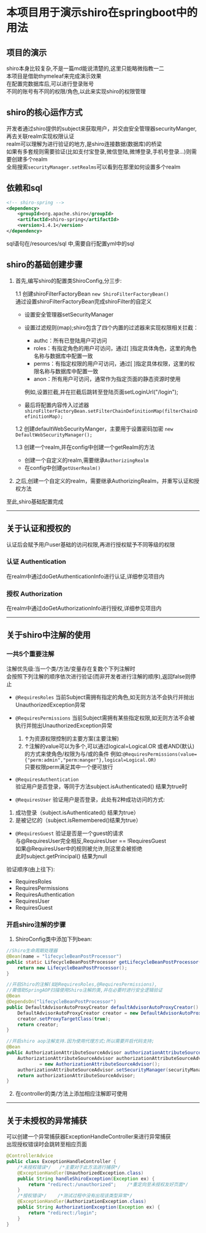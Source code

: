 # 本项目用于演示shiro在springboot中的用法

## 项目的演示

shiro本身比较复杂,不是一篇md能说清楚的,这里只能略微指教一二  
本项目是借助thymeleaf来完成演示效果  
在配置完数据库后,可以进行登录账号  
不同的账号有不同的权限/角色,以此来实现shiro的权限管理

## shiro的核心运作方式

开发者通过shiro提供的subject来获取用户，并交由安全管理器securityManger,再去关联realm实现权限认证  
realm可以理解为进行验证的地方,是shiro连接数据(数据库)的桥梁  
如果有多套规则需要验证(比如支付宝登录,微信登陆,微博登录,手机号登录...)则需要创建多个realm  
全局搜索`securityManager.setRealms`可以看到在那里如何设置多个realm

## 依赖和sql

```xml
<!-- shiro-spring -->
<dependency>
    <groupId>org.apache.shiro</groupId>
    <artifactId>shiro-spring</artifactId>
    <version>1.4.1</version>
</dependency>
```

sql语句在/resources/sql 中,需要自行配置yml中的sql

## shiro的基础创建步骤

1. 首先,编写shiro的配置类ShiroConfig,分三步:

   1.1 创建shiroFilterFactoryBean
   `new ShiroFilterFactoryBean()`  
   通过设置shiroFilterFactoryBean完成shiroFilter的自定义  
     - 设置安全管理器setSecurityManager  
     - 设置过滤规则(map);shiro包含了四个内置的过滤器来实现权限相关拦截：  
       - authc：所有已登陆用户可访问  
       - roles：有指定角色的用户可访问，通过[ ]指定具体角色，这里的角色名称与数据库中配置一致  
       - perms：有指定权限的用户可访问，通过[ ]指定具体权限，这里的权限名称与数据库中配置一致  
       - anon：所有用户可访问，通常作为指定页面的静态资源时使用  

       例如,设置拦截,并在拦截后跳转至登陆页面setLoginUrl("/login");     

     - 最后将配置内容传入过滤器  
   `shiroFilterFactoryBean.setFilterChainDefinitionMap(filterChainDefinitionMap);`

    1.2 创建defaultWebSecurityManger，主要用于设置密码加密
    `new DefaultWebSecurityManager();`

    1.3 创建一个realm,并在config中创建一个getRealm的方法
    - 创建一个自定义的realm,需要继承`AuthorizingRealm`
    - 在config中创建`getUserRealm()`
    
2. 之后,创建一个自定义的realm，需要继承AuthorizingRealm，并重写认证和授权方法  

至此,shiro基础配置完成

---

## 关于认证和授权的

认证后会赋予用户user基础的访问权限,再进行授权赋予不同等级的权限

### 认证 Authentication 

在realm中通过doGetAuthenticationInfo进行认证,详细参见项目内

### 授权 Authorization

在realm中通过doGetAuthorizationInfo进行授权,详细参见项目内  

---  

## 关于shiro中注解的使用
### 一共5个重要注解
注解优先级:当一个类/方法/变量存在复数个下列注解时  
会按照下列注解的顺序依次进行验证(而非开发者进行注解的顺序),返回false则停止

- `@RequiresRoles`
当前Subject需拥有指定的角色,如无则方法不会执行并抛出UnauthorizedException异常

- `@RequiresPermissions`
当前Subject需拥有某些指定权限,如无则方法不会被执行并抛出UnauthorizedException异常

  1. ↑为资源权限控制的主要方案(主要注解)
  2. ↑注解的value可以为多个,可以通过logical=Logical.OR 或者AND(默认)的方式来使角色/权限为与/或的条件
  例如:```@RequiresPermissions(value={"perm:admin","perm:manger"},logical=Logical.OR)```    
  只要权限perm满足其中一个便可放行  
    
- `@RequiresAuthentication`  
验证用户是否登录，等同于方法subject.isAuthenticated() 结果为true时

- `@RequiresUser`
验证用户是否登录，此处有2种成功访问的方式:  
1. 成功登录（subject.isAuthenticated() 结果为true）  
2. 是被记忆的（subject.isRemembered()结果为true）  

- `@RequiresGuest` 
验证是否是一个guest的请求  
与@RequiresUser完全相反,RequiresUser  == !RequiresGuest    
如果@RequiresUser中的规则被允许,则这里会被拒绝  
此时subject.getPrincipal() 结果为null  

验证顺序(由上往下):
- RequiresRoles 
- RequiresPermissions 
- RequiresAuthentication 
- RequiresUser 
- RequiresGuest

### 开启shiro注解的步骤

1. ShiroConfig类中添加下列bean:  
 
```java
//Shiro生命周期处理器
@Bean(name = "lifecycleBeanPostProcessor")
public static LifecycleBeanPostProcessor getLifecycleBeanPostProcessor() {
    return new LifecycleBeanPostProcessor();
}
```
```java
//开启Shiro的注解(如@RequiresRoles,@RequiresPermissions),
//需借助SpringAOP扫描使用Shiro注解的类,并在必要时进行安全逻辑验证
@Bean
@DependsOn("lifecycleBeanPostProcessor")
public DefaultAdvisorAutoProxyCreator defaultAdvisorAutoProxyCreator() {
    DefaultAdvisorAutoProxyCreator creator = new DefaultAdvisorAutoProxyCreator();
    creator.setProxyTargetClass(true);
    return creator;
}
```

```java
//开启shiro aop注解支持.因为使用代理方式;所以需要开启代码支持;
@Bean
public AuthorizationAttributeSourceAdvisor authorizationAttributeSourceAdvisor(DefaultWebSecurityManager securityManager) {
    AuthorizationAttributeSourceAdvisor authorizationAttributeSourceAdvisor
            = new AuthorizationAttributeSourceAdvisor();
    authorizationAttributeSourceAdvisor.setSecurityManager(securityManager);
    return authorizationAttributeSourceAdvisor;
}
```

2. 在controller的类/方法上添加相应注解即可使用

---

## 关于未授权的异常捕获

可以创建一个异常捕获器ExceptionHandleController来进行异常捕获  
出现授权错误时会跳转至相应页面  

```java
@ControllerAdvice
public class ExceptionHandleController {
    /*未授权错误*/   /*主要对于此方法进行捕获*/
    @ExceptionHandler(UnauthorizedException.class)
    public String handleShiroException(Exception ex) {
        return "redirect:/unauthorized";    /*重定向至未授权友好页面*/
    }
    /*授权错误*/    /*测试过程中没有出现该类型异常*/
    @ExceptionHandler(AuthorizationException.class)
    public String AuthorizationException(Exception ex) {
        return "redirect:/login";
    }
}

```